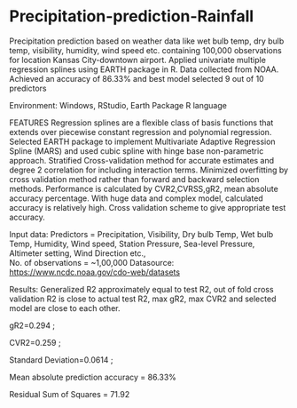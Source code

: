 # Precipitation-prediction-Rainfall

Precipitation prediction based on weather data like wet bulb temp, dry bulb temp, visibility, humidity, wind speed etc. containing 100,000 observations for location Kansas City-downtown airport. Applied univariate multiple regression splines using EARTH package in R. Data collected from NOAA. Achieved an accuracy of 86.33% and best model selected 9 out of 10 predictors

Environment: Windows, RStudio, Earth Package
R language

FEATURES
Regression splines are a flexible class of basis functions that extends over piecewise constant regression and polynomial regression.
Selected EARTH package to implement Multivariate Adaptive Regression Spline (MARS) and used cubic spline with hinge base non-parametric approach.
Stratified Cross-validation method for accurate estimates and degree 2 correlation for including interaction terms.
Minimized overfitting by cross validation method rather than forward and backward selection methods.
Performance is calculated by CVR2,CVRSS,gR2, mean absolute accuracy percentage. With huge data and complex model, calculated accuracy is relatively high.
Cross validation scheme to give appropriate test accuracy.

Input data: 
Predictors = Precipitation, Visibility, Dry bulb Temp, Wet bulb Temp, Humidity, Wind speed, Station Pressure, Sea-level Pressure, Altimeter setting, Wind Direction etc.,  
No. of observations = ~1,00,000
Datasource: https://www.ncdc.noaa.gov/cdo-web/datasets

Results:
Generalized R2 approximately equal to test R2, out of fold cross validation R2 is close to actual test R2,  max gR2, max CVR2 and selected model are close to each other.

gR2=0.294 ; 

CVR2=0.259 ; 

Standard Deviation=0.0614 ;

Mean absolute prediction accuracy = 86.33%

Residual Sum of Squares = 71.92 